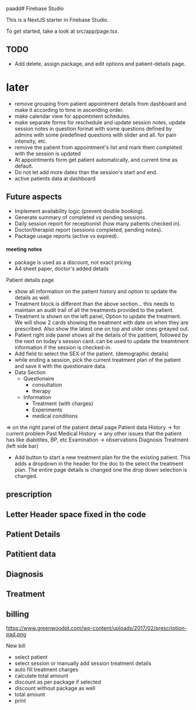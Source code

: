  paadd# Firebase Studio

This is a NextJS starter in Firebase Studio.

To get started, take a look at src/app/page.tsx.

## TODO
- Add delete, assign package, and edit options and patient-details page.

# later
- remove grouping from patient appointment details from dashboard and make it according to time in ascending order.
- make calendar view for appointment schedules.
- make separate forms for reschedule and update session notes, update session notes in question format with some questions defined by admins with some predefined questions with slider and all. for pain intensity, etc.
- remove the patient from appointment's list and mark them completed with the session is updated
- At appointments form get patient automatically, and current time as default.
- Do not let add more dates than the session's start and end.
- active patients data at dashboard

## Future aspects

- Implement availability logic (prevent double booking).
- Generate summary of completed vs pending sessions.
- Daily session report for receptionist (how many patients checked in).
- Doctor/therapist report (sessions completed, pending notes).
- Package usage reports (active vs expired).

#### meeting notes

- package is used as a discount, not exact pricing
- A4 sheet paper, doctor's added details




Patient details page

- show all information on the patient history and option to update the details as well.
- Treatment block is different than the above section... this needs to maintain an audit trail of all the treatments provided to the patient.
- Treatment is shown on the left panel, Option to update the treatment. We will show 2 cards showing the treatment with date on when they are prescribed. Also show the latest one on top and older ones greayed out.
- Patient right side panel shows all the details of the patitient, followed by the next on today's session card..can be used to update the treamtment information if the session is checked-in.
- Add field to select the SEX of the patient. (demographic details)
- while ending a session, pick the current treatment plan of the patient and save it with the questionaire data.
- Data Section
    - Questionaire
        - consultation
        - therapy
    - Information
        - Treatment (with charges)
        - Experiments
        - medical conditions

=> on the right panel of the patient detail page
Patient data
    History -> for current problem
    Past Medical History -> any other issues that the patient has like diabitites, BP, etc
    Examination -> observations
Diagnosis
Treatment (left side bar)

- Add button to start a new treatment plan for the the existing patient. This adds a dropdown in the header for the doc to the select the treatment plan. The entire page details is changed one the drop down selection is changed.

## prescription
Letter Header space fixed in the code
---------
Patient Details
---------
Patitient data
---------
Diagnosis
---------
Treatment
---------


## billing
https://www.greenwoodpt.com/wp-content/uploads/2017/02/prescription-pad.png 

New bill
- select patient
- select session or manually add session treatment details
- auto fill treatment charges
- calculate total amount
- discount as per package if selected
- discount without package as well
- total amount 
- print
